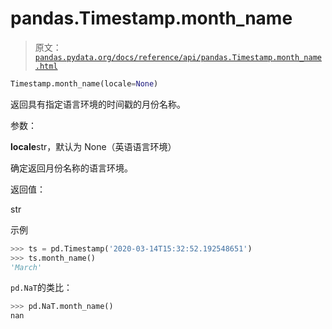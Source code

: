 # pandas.Timestamp.month_name

> 原文：[`pandas.pydata.org/docs/reference/api/pandas.Timestamp.month_name.html`](https://pandas.pydata.org/docs/reference/api/pandas.Timestamp.month_name.html)

```py
Timestamp.month_name(locale=None)
```

返回具有指定语言环境的时间戳的月份名称。

参数：

**locale**str，默认为 None（英语语言环境）

确定返回月份名称的语言环境。

返回值：

str

示例

```py
>>> ts = pd.Timestamp('2020-03-14T15:32:52.192548651')
>>> ts.month_name()
'March' 
```

`pd.NaT`的类比：

```py
>>> pd.NaT.month_name()
nan 
```
